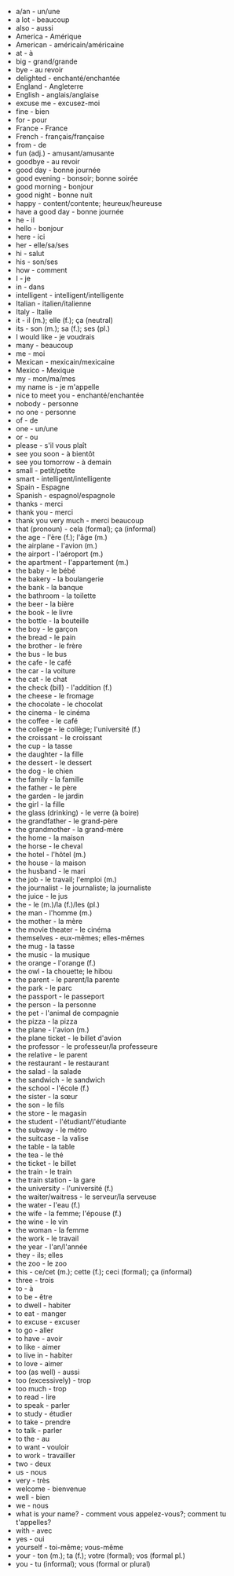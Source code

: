 - a/an - un/une
- a lot - beaucoup
- also - aussi
- America - Amérique
- American - américain/américaine
- at - à
- big - grand/grande
- bye - au revoir
- delighted - enchanté/enchantée
- England - Angleterre
- English - anglais/anglaise
- excuse me - excusez-moi
- fine - bien
- for - pour
- France - France
- French - français/française
- from - de
- fun (adj.) - amusant/amusante
- goodbye - au revoir
- good day - bonne journée
- good evening - bonsoir; bonne soirée
- good morning - bonjour
- good night - bonne nuit
- happy - content/contente; heureux/heureuse
- have a good day - bonne journée
- he - il
- hello - bonjour
- here - ici
- her - elle/sa/ses
- hi - salut
- his - son/ses
- how - comment
- I - je
- in - dans
- intelligent - intelligent/intelligente
- Italian - italien/italienne
- Italy - Italie
- it - il (m.); elle (f.); ça (neutral)
- its - son (m.); sa (f.); ses (pl.)
- I would like - je voudrais
- many - beaucoup
- me - moi
- Mexican - mexicain/mexicaine
- Mexico - Mexique
- my - mon/ma/mes
- my name is - je m'appelle
- nice to meet you - enchanté/enchantée
- nobody - personne
- no one - personne
- of - de
- one - un/une
- or - ou
- please - s'il vous plaît
- see you soon - à bientôt
- see you tomorrow - à demain
- small - petit/petite
- smart - intelligent/intelligente
- Spain - Espagne
- Spanish - espagnol/espagnole
- thanks - merci
- thank you - merci
- thank you very much - merci beaucoup
- that (pronoun) - cela (formal); ça (informal)
- the age - l'ère (f.); l'âge (m.)
- the airplane - l'avion (m.)
- the airport - l'aéroport (m.)
- the apartment - l'appartement (m.)
- the baby - le bébé
- the bakery - la boulangerie
- the bank - la banque
- the bathroom - la toilette
- the beer - la bière
- the book - le livre
- the bottle - la bouteille
- the boy - le garçon
- the bread - le pain
- the brother - le frère
- the bus - le bus
- the cafe - le café
- the car - la voiture
- the cat - le chat
- the check (bill) - l'addition (f.)
- the cheese - le fromage
- the chocolate - le chocolat
- the cinema - le cinéma
- the coffee - le café
- the college - le collège; l'université (f.)
- the croissant - le croissant
- the cup - la tasse
- the daughter - la fille
- the dessert - le dessert
- the dog - le chien
- the family - la famille
- the father - le père
- the garden - le jardin
- the girl - la fille
- the glass (drinking) - le verre (à boire)
- the grandfather - le grand-père
- the grandmother - la grand-mère
- the home - la maison
- the horse - le cheval
- the hotel - l'hôtel (m.)
- the house - la maison
- the husband - le mari
- the job - le travail; l'emploi (m.)
- the journalist - le journaliste; la journaliste
- the juice - le jus
- the - le (m.)/la (f.)/les (pl.)
- the man - l'homme (m.)
- the mother - la mère
- the movie theater - le cinéma
- themselves - eux-mêmes; elles-mêmes
- the mug - la tasse
- the music - la musique
- the orange - l'orange (f.)
- the owl - la chouette; le hibou
- the parent - le parent/la parente
- the park - le parc
- the passport - le passeport
- the person - la personne
- the pet - l'animal de compagnie
- the pizza - la pizza
- the plane - l'avion (m.)
- the plane ticket - le billet d'avion
- the professor - le professeur/la professeure
- the relative - le parent
- the restaurant - le restaurant
- the salad - la salade
- the sandwich - le sandwich
- the school - l'école (f.)
- the sister - la sœur
- the son - le fils
- the store - le magasin
- the student - l'étudiant/l'étudiante
- the subway - le métro
- the suitcase - la valise
- the table - la table
- the tea - le thé
- the ticket - le billet
- the train - le train
- the train station - la gare
- the university - l'université (f.)
- the waiter/waitress - le serveur/la serveuse
- the water - l'eau (f.)
- the wife - la femme; l'épouse (f.)
- the wine - le vin
- the woman - la femme
- the work - le travail
- the year - l'an/l'année
- they - ils; elles
- the zoo - le zoo
- this - ce/cet (m.); cette (f.); ceci (formal); ça (informal)
- three - trois
- to - à
- to be - être
- to dwell - habiter
- to eat - manger
- to excuse - excuser
- to go - aller
- to have - avoir
- to like - aimer
- to live in - habiter
- to love - aimer
- too (as well) - aussi
- too (excessively) - trop
- too much - trop
- to read - lire
- to speak - parler
- to study - étudier
- to take - prendre
- to talk - parler
- to the - au
- to want - vouloir
- to work - travailler
- two - deux
- us - nous
- very - très
- welcome - bienvenue
- well - bien
- we - nous
- what is your name? - comment vous appelez-vous?;  comment tu t'appelles?
- with - avec
- yes - oui
- yourself - toi-même; vous-même
- your - ton (m.); ta (f.); votre (formal); vos (formal pl.)
- you - tu (informal); vous (formal or plural)
